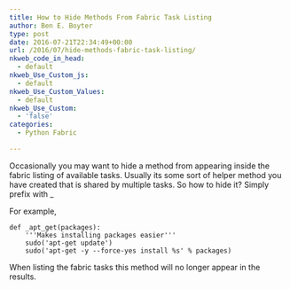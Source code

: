 ```yaml
---
title: How to Hide Methods From Fabric Task Listing
author: Ben E. Boyter
type: post
date: 2016-07-21T22:34:49+00:00
url: /2016/07/hide-methods-fabric-task-listing/
nkweb_code_in_head:
  - default
nkweb_Use_Custom_js:
  - default
nkweb_Use_Custom_Values:
  - default
nkweb_Use_Custom:
  - 'false'
categories:
  - Python Fabric

---
```

Occasionally you may want to hide a method from appearing inside the fabric listing of available tasks. Usually its some sort of helper method you have created that is shared by multiple tasks. So how to hide it? Simply prefix with _ 

For example,

    
    def _apt_get(packages):
        '''Makes installing packages easier'''
        sudo('apt-get update')
        sudo('apt-get -y --force-yes install %s' % packages)
    

When listing the fabric tasks this method will no longer appear in the results.
